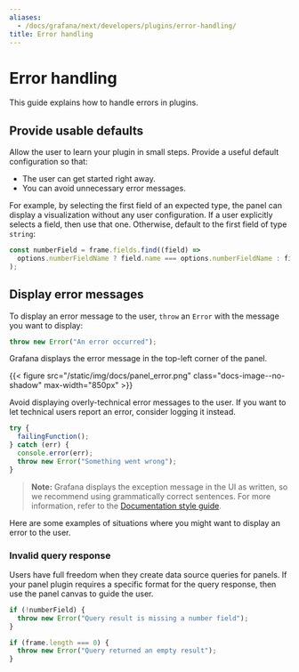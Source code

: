```yaml
---
aliases:
  - /docs/grafana/next/developers/plugins/error-handling/
title: Error handling
---
```


# Error handling

This guide explains how to handle errors in plugins.

## Provide usable defaults

Allow the user to learn your plugin in small steps. Provide a useful default configuration so that:

- The user can get started right away.
- You can avoid unnecessary error messages.

For example, by selecting the first field of an expected type, the panel can display a visualization without any user configuration. If a user explicitly selects a field, then use that one. Otherwise, default to the first field of type `string`:

```ts
const numberField = frame.fields.find((field) =>
  options.numberFieldName ? field.name === options.numberFieldName : field.type === FieldType.number
);
```

## Display error messages

To display an error message to the user, `throw` an `Error` with the message you want to display:

```ts
throw new Error("An error occurred");
```

Grafana displays the error message in the top-left corner of the panel.

{{< figure src="/static/img/docs/panel_error.png" class="docs-image--no-shadow" max-width="850px" >}}

Avoid displaying overly-technical error messages to the user. If you want to let technical users report an error, consider logging it instead.

```ts
try {
  failingFunction();
} catch (err) {
  console.error(err);
  throw new Error("Something went wrong");
}
```

> **Note:** Grafana displays the exception message in the UI as written, so we recommend using grammatically correct sentences. For more information, refer to the [Documentation style guide](https://github.com/grafana/grafana/blob/main/contribute/style-guides/documentation-style-guide.md).

Here are some examples of situations where you might want to display an error to the user.

### Invalid query response

Users have full freedom when they create data source queries for panels. If your panel plugin requires a specific format for the query response, then use the panel canvas to guide the user.

```ts
if (!numberField) {
  throw new Error("Query result is missing a number field");
}

if (frame.length === 0) {
  throw new Error("Query returned an empty result");
}
```
